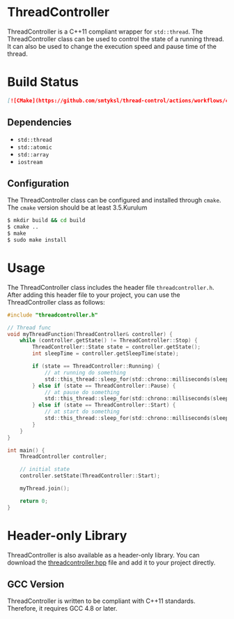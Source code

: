 # ThreadController

ThreadController is a C++11 compliant wrapper for `std::thread`. The ThreadController class can be used to control the state of a running thread. It can also be used to change the execution speed and pause time of the thread.

# Build Status


```markdown
[![CMake](https://github.com/smtyksl/thread-control/actions/workflows/cmake.yml/badge.svg?branch=master)](https://github.com/smtyksl/thread-control/actions/workflows/cmake.yml)
```


## Dependencies

* `std::thread`
* `std::atomic`
* `std::array`
* `iostream`

## Configuration

The ThreadController class can be configured and installed through `cmake`. The `cmake` version should be at least 3.5.Kurulum

```bash
$ mkdir build && cd build
$ cmake ..
$ make
$ sudo make install
```

# Usage

The ThreadController class includes the header file `threadcontroller.h`. After adding this header file to your project, you can use the ThreadController class as follows:

```c
#include "threadcontroller.h"

// Thread func
void myThreadFunction(ThreadController& controller) {
    while (controller.getState() != ThreadController::Stop) {
        ThreadController::State state = controller.getState();
        int sleepTime = controller.getSleepTime(state);

        if (state == ThreadController::Running) {
            // at running do something
            std::this_thread::sleep_for(std::chrono::milliseconds(sleepTime));
        } else if (state == ThreadController::Pause) {
            // at pause do something
            std::this_thread::sleep_for(std::chrono::milliseconds(sleepTime));
        } else if (state == ThreadController::Start) {
            // at start do something
            std::this_thread::sleep_for(std::chrono::milliseconds(sleepTime));
        }
    }
}

int main() {
    ThreadController controller;

    // initial state
    controller.setState(ThreadController::Start);

    myThread.join();

    return 0;
}

```

# Header-only Library

ThreadController is also available as a header-only library. You can download the [threadcontroller.hpp](https://github.com/smtyksl/thread-control/blob/master/headers/threadcontroller.hpp)  file and add it to your project directly.

## GCC Version

ThreadController is written to be compliant with C++11 standards. Therefore, it requires GCC 4.8 or later.
